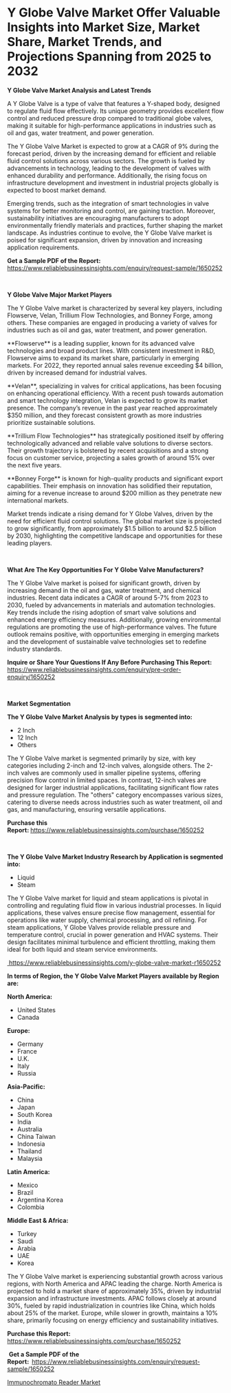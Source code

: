 <p><h1>Y Globe Valve Market Offer Valuable Insights into Market Size, Market Share, Market Trends, and Projections Spanning from 2025 to 2032</h1></p><p><strong>Y Globe Valve Market Analysis and Latest Trends</strong></p>
<p><p>A Y Globe Valve is a type of valve that features a Y-shaped body, designed to regulate fluid flow effectively. Its unique geometry provides excellent flow control and reduced pressure drop compared to traditional globe valves, making it suitable for high-performance applications in industries such as oil and gas, water treatment, and power generation.</p><p>The Y Globe Valve Market is expected to grow at a CAGR of 9% during the forecast period, driven by the increasing demand for efficient and reliable fluid control solutions across various sectors. The growth is fueled by advancements in technology, leading to the development of valves with enhanced durability and performance. Additionally, the rising focus on infrastructure development and investment in industrial projects globally is expected to boost market demand. </p><p>Emerging trends, such as the integration of smart technologies in valve systems for better monitoring and control, are gaining traction. Moreover, sustainability initiatives are encouraging manufacturers to adopt environmentally friendly materials and practices, further shaping the market landscape. As industries continue to evolve, the Y Globe Valve market is poised for significant expansion, driven by innovation and increasing application requirements.</p></p>
<p><strong>Get a Sample PDF of the Report:&nbsp;</strong> <a href="https://www.reliablebusinessinsights.com/enquiry/request-sample/1650252?utm_campaign=2142&utm_medium=2&utm_source=Github&utm_content=ia&utm_term=17022025&utm_id=y-globe-valve">https://www.reliablebusinessinsights.com/enquiry/request-sample/1650252</a></p>
<p>&nbsp;</p>
<p><strong>Y Globe Valve Major Market Players</strong></p>
<p><p>The Y Globe Valve market is characterized by several key players, including Flowserve, Velan, Trillium Flow Technologies, and Bonney Forge, among others. These companies are engaged in producing a variety of valves for industries such as oil and gas, water treatment, and power generation.</p><p>**Flowserve** is a leading supplier, known for its advanced valve technologies and broad product lines. With consistent investment in R&D, Flowserve aims to expand its market share, particularly in emerging markets. For 2022, they reported annual sales revenue exceeding $4 billion, driven by increased demand for industrial valves.</p><p>**Velan**, specializing in valves for critical applications, has been focusing on enhancing operational efficiency. With a recent push towards automation and smart technology integration, Velan is expected to grow its market presence. The company’s revenue in the past year reached approximately $350 million, and they forecast consistent growth as more industries prioritize sustainable solutions.</p><p>**Trillium Flow Technologies** has strategically positioned itself by offering technologically advanced and reliable valve solutions to diverse sectors. Their growth trajectory is bolstered by recent acquisitions and a strong focus on customer service, projecting a sales growth of around 15% over the next five years.</p><p>**Bonney Forge** is known for high-quality products and significant export capabilities. Their emphasis on innovation has solidified their reputation, aiming for a revenue increase to around $200 million as they penetrate new international markets.</p><p>Market trends indicate a rising demand for Y Globe Valves, driven by the need for efficient fluid control solutions. The global market size is projected to grow significantly, from approximately $1.5 billion to around $2.5 billion by 2030, highlighting the competitive landscape and opportunities for these leading players.</p></p>
<p>&nbsp;</p>
<p><strong>What Are The Key Opportunities For Y Globe Valve Manufacturers?</strong></p>
<p><p>The Y Globe Valve market is poised for significant growth, driven by increasing demand in the oil and gas, water treatment, and chemical industries. Recent data indicates a CAGR of around 5-7% from 2023 to 2030, fueled by advancements in materials and automation technologies. Key trends include the rising adoption of smart valve solutions and enhanced energy efficiency measures. Additionally, growing environmental regulations are promoting the use of high-performance valves. The future outlook remains positive, with opportunities emerging in emerging markets and the development of sustainable valve technologies set to redefine industry standards.</p></p>
<p><strong>Inquire or Share Your Questions If Any Before Purchasing This Report:</strong> <a href="https://www.reliablebusinessinsights.com/enquiry/pre-order-enquiry/1650252?utm_campaign=2142&utm_medium=2&utm_source=Github&utm_content=ia&utm_term=17022025&utm_id=y-globe-valve">https://www.reliablebusinessinsights.com/enquiry/pre-order-enquiry/1650252</a></p>
<p>&nbsp;</p>
<p><strong>Market Segmentation</strong></p>
<p><strong>The Y Globe Valve Market Analysis by types is segmented into:</strong></p>
<p><ul><li>2 Inch</li><li>12 Inch</li><li>Others</li></ul></p>
<p><p>The Y Globe Valve market is segmented primarily by size, with key categories including 2-inch and 12-inch valves, alongside others. The 2-inch valves are commonly used in smaller pipeline systems, offering precision flow control in limited spaces. In contrast, 12-inch valves are designed for larger industrial applications, facilitating significant flow rates and pressure regulation. The "others" category encompasses various sizes, catering to diverse needs across industries such as water treatment, oil and gas, and manufacturing, ensuring versatile applications.</p></p>
<p><strong>Purchase this Report:&nbsp;</strong><a href="https://www.reliablebusinessinsights.com/purchase/1650252?utm_campaign=2142&utm_medium=2&utm_source=Github&utm_content=ia&utm_term=17022025&utm_id=y-globe-valve">https://www.reliablebusinessinsights.com/purchase/1650252</a></p>
<p>&nbsp;</p>
<p><strong>The Y Globe Valve Market Industry Research by Application is segmented into:</strong></p>
<p><ul><li>Liquid</li><li>Steam</li></ul></p>
<p><p>The Y Globe Valve market for liquid and steam applications is pivotal in controlling and regulating fluid flow in various industrial processes. In liquid applications, these valves ensure precise flow management, essential for operations like water supply, chemical processing, and oil refining. For steam applications, Y Globe Valves provide reliable pressure and temperature control, crucial in power generation and HVAC systems. Their design facilitates minimal turbulence and efficient throttling, making them ideal for both liquid and steam service environments.</p></p>
<p><a href="https://www.reliablebusinessinsights.com/y-globe-valve-market-r1650252?utm_campaign=2142&utm_medium=2&utm_source=Github&utm_content=ia&utm_term=17022025&utm_id=y-globe-valve">&nbsp;https://www.reliablebusinessinsights.com/y-globe-valve-market-r1650252</a></p>
<p><strong>In terms of Region, the Y Globe Valve Market Players available by Region are:</strong></p>
<p>
    <p> <strong> North America: </strong>
        <ul>
            <li>United States</li>
            <li>Canada</li>
        </ul>
        </p> 
    <p> <strong> Europe: </strong>
        <ul>
            <li>Germany</li>
            <li>France</li>
            <li>U.K.</li>
            <li>Italy</li>
            <li>Russia</li>
        </ul>
        </p> 
    <p> <strong> Asia-Pacific: </strong>
        <ul>
            <li>China</li>
            <li>Japan</li>
            <li>South Korea</li>
            <li>India</li>
            <li>Australia</li>
            <li>China Taiwan</li>
            <li>Indonesia</li>
            <li>Thailand</li>
            <li>Malaysia</li>
        </ul>
        </p> 
    <p> <strong> Latin America: </strong>
        <ul>
            <li>Mexico</li>
            <li>Brazil</li>
            <li>Argentina Korea</li>
            <li>Colombia</li>
        </ul>
        </p> 
    <p> <strong> Middle East & Africa: </strong>
        <ul>
            <li>Turkey</li>
            <li>Saudi</li>
            <li>Arabia</li>
            <li>UAE</li>
            <li>Korea</li>
        </ul>
    </p>
    </p>
<p><p>The Y Globe Valve market is experiencing substantial growth across various regions, with North America and APAC leading the charge. North America is projected to hold a market share of approximately 35%, driven by industrial expansion and infrastructure investments. APAC follows closely at around 30%, fueled by rapid industrialization in countries like China, which holds about 25% of the market. Europe, while slower in growth, maintains a 10% share, primarily focusing on energy efficiency and sustainability initiatives.</p></p>
<p><strong>Purchase this Report: </strong><a href="https://www.reliablebusinessinsights.com/purchase/1650252?utm_campaign=2142&utm_medium=2&utm_source=Github&utm_content=ia&utm_term=17022025&utm_id=y-globe-valve">https://www.reliablebusinessinsights.com/purchase/1650252</a></p>
<p>&nbsp;<strong>Get a Sample PDF of the Report:&nbsp;&nbsp;</strong><a href="https://www.reliablebusinessinsights.com/enquiry/request-sample/1650252?utm_campaign=2142&utm_medium=2&utm_source=Github&utm_content=ia&utm_term=17022025&utm_id=y-globe-valve">https://www.reliablebusinessinsights.com/enquiry/request-sample/1650252</a></p>
<p><strong></strong></p>
<p><p><a href="https://github.com/FosterFahey91/Market-Research-Report-List-1/blob/main/immunochromato-reader-market.md?utm_campaign=2142&utm_medium=2&utm_source=Github&utm_content=ia&utm_term=17022025&utm_id=y-globe-valve">Immunochromato Reader Market</a></p></p>